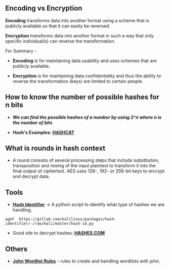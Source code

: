 ## Encoding vs Encryption

**Encoding** transforms data into another format using a scheme that is publicly available so that it can easily be reversed.

**Encryption** transforms data into another format in such a way that only specific individual(s) can reverse the transformation.

For Summary -

- **Encoding** is for maintaining data usability and uses schemes that are publicly available.

- **Encryption** is for maintaining data confidentiality and thus the ability to reverse the transformation (keys) are limited to certain people.


## How to know the number of possible hashes for n bits
- ***We can find the possible hashes of a number by using 2^n where n is the number of bits***

- **Hash's Examples:** **[HASHCAT](https://hashcat.net/wiki/doku.php?id=example_hashes)**

## What is rounds in hash context

- A round consists of several processing steps that include substitution, transposition and mixing of the input plaintext to transform it into the final output of ciphertext. AES uses 128-, 192- or 256-bit keys to encrypt and decrypt data.


## Tools 

 - **[Hash Identifier](https://gitlab.com/kalilinux/packages/hash-identifier/-/tree/kali/master)** -> A python script to identify what type of hashes we are handling.

```
wget  https://gitlab.com/kalilinux/packages/hash-identifier/-/raw/kali/master/hash-id.py
```

- Good site to decrypt hashes: **[HASHES.COM](https://hashes.com/en/decrypt/hash)**

## Others 

- **[John Wordlist Rules](https://www.openwall.com/john/doc/RULES.shtml)** - rules to create and handling wordlists with john.
